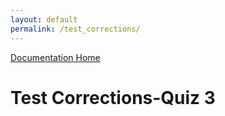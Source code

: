 ```yaml
---
layout: default
permalink: /test_corrections/
---
```

[Documentation Home](../docs)


# Test Corrections-Quiz 3

